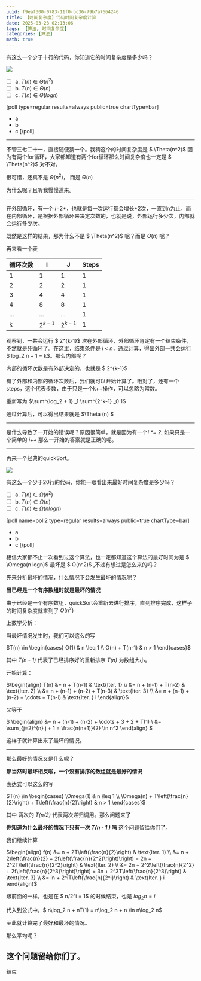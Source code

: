 ```yaml
---
uuid: f9eaf300-0783-11f0-bc36-79b7a7664246
title: 【时间复杂度】代码时间复杂度计算
date: 2025-03-23 02:13:06
tags:  [算法, 时间复杂度]
categories: [算法]
math: true
---
```


有这么一个少于十行的代码，你知道它的时间复杂度是多少吗？

![](https://img.164314.xyz/2025/03/dada98279ba04394f88dd5e07dfb1e4d.png)

- [ ] a. $T(n) \in \Theta(n^2)$
- [ ] b. $T(n) \in \Theta(n)$
- [ ] c. $T(n) \in \Theta(log n)$

[poll type=regular results=always public=true chartType=bar]

* a
* b
* c
  [/poll]

---

不管三七二十一，直接随便猜一个。我猜这个的时间复杂度是 $ \Theta(n^2)$ 因为有两个for循环，大家都知道有两个for循环那么时间复杂度也一定是 $ \Theta(n^2)$ 对不对。

很可惜，还真不是 $\Theta(n^2)$， 而是 $\Theta(n)$

为什么呢？且听我慢慢道来。

---

在外部循环，有一个 *i*=2*，也就是每一次运行都会增长*2次，一直到n为止。而在内部循环，是根据外部循环来决定次数的，也就是说，外部运行多少次，内部就会运行多少次。

既然是这样的结果，那为什么不是 $ \Theta(n^2)$ 呢？而是 $\Theta(n)$ 呢？

再来看一个表

| 循环次数 | I           | J           | Steps |
| -------- | ----------- | ----------- | ----- |
| 1        | 1           | 1           | 1     |
| 2        | 2           | 2           | 1     |
| 3        | 4           | 4           | 1     |
| 4        | 8           | 8           | 1     |
| ...      | ...         | ...         | 1     |
| k        | $2^{k-1}$ | $2^{k-1}$ | 1     |

观察到，一共会运行 $ 2^{k-1}$ 次在外部循环，外部循环肯定有一个结束条件，不然就是死循环了。在这里，结束条件是 *i < n*，通过计算，得出外部一共会运行 $ log_2 n + 1 = k$。那么内部呢？

内部的循环次数是有外部决定的，也就是 $ 2^{k-1}$

有了外部和内部的循环次数后，我们就可以开始计算了。哦对了，还有一个steps，这个代表步数，由于只是一个k++操作，可以忽略为常数。

重新写为 $\sum^{log_2 + 1} _1 \sum^{2^k-1} _0 1$

通过计算后，可以得出结果就是 $\Theta (n) $

---

是什么导致了一开始的错误呢？原因很简单，就是因为有一个*i \*= 2*, 如果只是一个简单的 *i++* 那么一开始的答案就是正确的呢。

---

再来一个经典的quickSort。

![](https://img.164314.xyz/2025/03/2809d1195016068f7c1ff105e48e538d.png)

有这么一个少于20行的代码，你能一眼看出来最好时间复杂度是多少吗？

- [ ] a. $T(n) \in \Omega(n^2)$
- [ ] b. $T(n) \in \Omega(n)$
- [ ] c. $T(n) \in \Omega(nlog n)$

[poll name=poll2 type=regular results=always public=true chartType=bar]

* a
* b
* c
  [/poll]

相信大家都不止一次看到过这个算法，也一定都知道这个算法的最好时间为是 $ \Omega(n logn)$ 最坏是 $ O(n^2)$ ,不过有想过是怎么来的吗？

先来分析最坏的情况，什么情况下会发生最坏的情况呢？

**当已经是一个有序数组时就是最坏的情况**

由于已经是一个有序数组，quickSort会重新去进行排序，直到排序完成，这样子的时间复杂度就来到了 $O(n^2)$

上数学分析：

当最坏情况发生时，我们可以这么的写

$T(n) \in \begin{cases}
O(1) & n \leq 1 \\
O(n)  + T(n-1) & n > 1
\end{cases}$

其中 *T(n - 1)*  代表了已经排序好的重新排序 *T(n)* 为数组大小。

开始计算：

$\begin{align}
T(n) &= n + T(n-1) & \text{Iter. 1} \\
&= n + (n-1) + T(n-2) & \text{Iter. 2} \\
&= n + (n-1) + (n-2) + T(n-3) & \text{Iter. 3} \\
&= n + (n-1) + (n-2) + \cdots + T(n-i) & \text{Iter. } i
\end{align}$

又等于

$
\begin{align}
&= n + (n-1) + (n-2) + \cdots + 3 + 2 + T(1) \\
&= \sum_{j=2}^{n} j + 1 = \frac{n(n+1)}{2} \in n^2
\end{align}
$

这样子就计算出来了最坏的情况。

---

那么最好的情况又是什么呢？

**那当然时最坏相反啦，一个没有排序的数组就是最好的情况**

表达式可以这么的写

$T(n) \in \begin{cases}
\Omega(1) & n \leq 1 \\
\Omega(n) + T\left(\frac{n}{2}\right) + T\left(\frac{n}{2}\right) & n > 1
\end{cases}$

其中 两次的 *T(n/2)* 代表两次递归调用。那么问题来了

**你知道为什么最坏的情况下只有一次 *T(n - 1 )* 吗** 这个问题留给你们了。

我们继续计算

$\begin{align}
f(n) &= n + 2T\left(\frac{n}{2}\right) & \text{Iter. 1} \\
&= n + 2\left(\frac{n}{2} + 2f\left(\frac{n}{2^2}\right)\right) = 2n + 2^2T\left(\frac{n}{2^2}\right) & \text{Iter. 2} \\
&= 2n + 2^2\left(\frac{n}{2^2} + 2f\left(\frac{n}{2^3}\right)\right) = 3n + 2^3T\left(\frac{n}{2^3}\right) & \text{Iter. 3} \\
&= in + 2^iT\left(\frac{n}{2^i}\right) & \text{Iter. } i
\end{align}$

跟前面的一样，也是在 $ n/2^i = 1$ 的时候结束，也是 $log_2 n = i$

代入到公式中，$ n\log_2 n + nT(1) = n\log_2 n + n \in n\log_2 n$

至此就计算完了最好和最坏的情况。

那么平均呢？

这个问题留给你们了。
--------------------

结束
